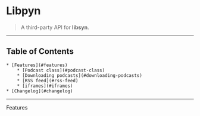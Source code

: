 Libpyn
======
> A third-party API for **libsyn**.
___

Table of Contents
-----------------
    * [Features](#features)
        * [Podcast class](#podcast-class)
        * [Downloading podcasts](#downloading-podcasts)
        * [RSS feed](#rss-feed)
        * [iframes](#iframes)
    * [Changelog](#changelog)

___
Features <a name="features"></a>
